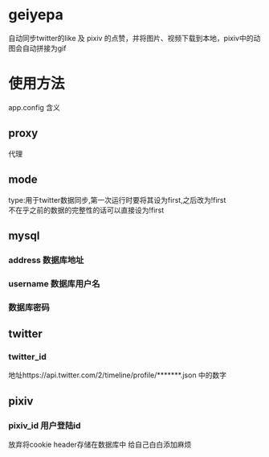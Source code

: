 # geiyepa
自动同步twitter的like 及 pixiv 的点赞，并将图片、视频下载到本地，pixiv中的动图会自动拼接为gif
# 使用方法
app.config 含义
## proxy
代理
## mode
type:用于twitter数据同步,第一次运行时要将其设为first,之后改为!first <br>
不在乎之前的数据的完整性的话可以直接设为!first
## mysql
### address 数据库地址
### username 数据库用户名
### 数据库密码
## twitter
### twitter\_id
地址https://api.twitter.com/2/timeline/profile/\*\*\*\*\*\*\*.json 中的数字
## pixiv
### pixiv\_id 用户登陆id

放弃将cookie header存储在数据库中 给自己白白添加麻烦
